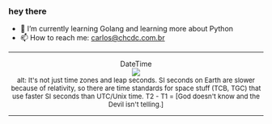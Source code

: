 ### hey there 

- :seedling: I’m currently learning Golang and learning more about Python
- :mailbox: How to reach me: carlos@chcdc.com.br


---


<!-- xkcd -->
<p align="center">DateTime</br><img src=https://imgs.xkcd.com/comics/datetime.png></br><font size =2>alt: It's not just time zones and leap seconds. SI seconds on Earth are slower because of relativity, so there are time standards for space stuff (TCB, TGC) that use faster SI seconds than UTC/Unix time. T2 - T1 = [God doesn't know and the Devil isn't telling.]</br></font></p></table></p> 


<!-- xkcd -->
---
